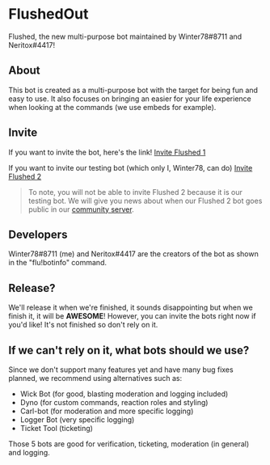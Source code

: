 # FlushedOut
Flushed, the new multi-purpose bot maintained by Winter78#8711 and Neritox#4417!

## About
This bot is created as a multi-purpose bot with the target for being fun and easy to use.
It also focuses on bringing an easier for your life experience when looking at the commands (we use embeds for example).

## Invite
If you want to invite the bot, here's the link!
[Invite Flushed 1](https://discord.com/api/oauth2/authorize?client_id=882057940834582588&permissions=8&scope=applications.commands%20bot)

If you want to invite our testing bot (which only I, Winter78, can do)
[Invite Flushed 2](https://discord.com/api/oauth2/authorize?client_id=882126923520696320&permissions=8&scope=bot%20applications.commands)
> To note, you will not be able to invite Flushed 2 because it is our testing bot. We will give you news about when our Flushed 2 bot goes public in our [community server](https://dsc.gg/refreshed).

## Developers
Winter78#8711 (me) and Neritox#4417 are the creators of the bot as shown in the "flu!botinfo" command.

## Release?
We'll release it when we're finished, it sounds disappointing but when we finish it, it will be **AWESOME**!
However, you can invite the bots right now if you'd like! It's not finished so don't rely on it.

## If we can't rely on it, what bots should we use?
Since we don't support many features yet and have many bug fixes planned, we recommend using alternatives such as:
* Wick Bot (for good, blasting moderation and logging included)
* Dyno (for custom commands, reaction roles and styling)
* Carl-bot (for moderation and more specific logging)
* Logger Bot (very specific logging)
* Ticket Tool (ticketing)

Those 5 bots are good for verification, ticketing, moderation (in general) and logging.
